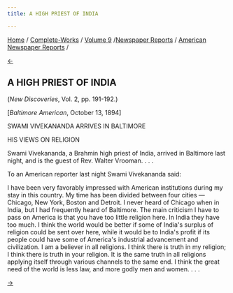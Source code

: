 ```yaml
---
title: A HIGH PRIEST OF INDIA

---
```

<div>

[Home](../../../../index.htm) /
[Complete-Works](../../../complete_works.htm) / [Volume
9](../../volume_9_contents.htm) /[Newspaper
Reports](../newspaper_reports_contents.htm) / [American Newspaper
Reports](american_newspaper_contents.htm) /

[←](32_boston_evening_transcript_aug_15_1894.htm)

## A HIGH PRIEST OF INDIA

(*New Discoveries*, Vol. 2, pp. 191-192.)

\[*Baltimore American*, October 13, 1894\]

SWAMI VIVEKANANDA ARRIVES IN BALTIMORE

HIS VIEWS ON RELIGION

Swami Vivekananda, a Brahmin high priest of India, arrived in Baltimore
last night, and is the guest of Rev. Walter Vrooman. . . .

To an American reporter last night Swami Vivekananda said:

I have been very favorably impressed with American institutions during
my stay in this country. My time has been divided between four cities —
Chicago, New York, Boston and Detroit. I never heard of Chicago when in
India, but I had frequently heard of Baltimore. The main criticism I
have to pass on America is that you have too little religion here. In
India they have too much. I think the world would be better if some of
India's surplus of religion could be sent over here, while it would be
to India's profit if its people could have some of America's industrial
advancement and civilization. I am a believer in all religions. I think
there is truth in my religion; I think there is truth in your religion.
It is the same truth in all religions applying itself through various
channels to the same end. I think the great need of the world is less
law, and more godly men and women. . . .

[→](34_baltimore_news_oct_13_1894.htm)

</div>
